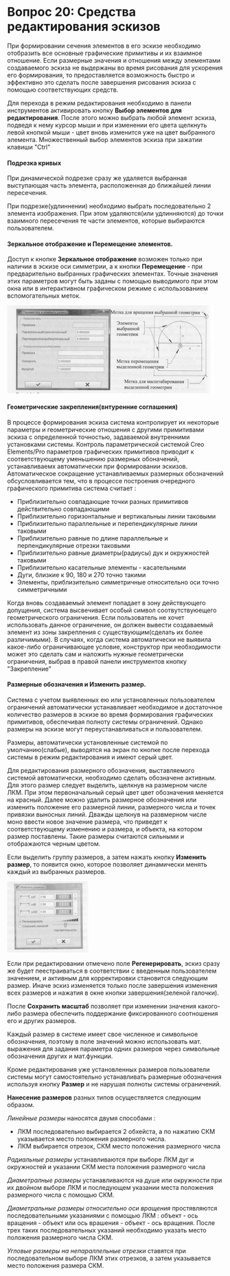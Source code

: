 # Вопрос 20: Средства редактирования эскизов
При формировании сечения элементов в его эскизе необходимо отобразить все основные графические примитивы и их взаимное отношение. Если размерные значения и отношения между элементами создаваемого эскиза не выдержаны во время рисования для ускорения его формирования, то предоставляется возможность быстро и эффективно это сделать после завершения рисования эскиза с помощью соответствующих средств.

Для перехода в режим редактирования необходимо в панели инструментов активировать кнопку **Выбор элементов для редактирования**. После этого можно выбрать любой элемент эскиза, подведя к нему курсор мыши и при изменении его цвета щелкнуть левой кнопкой мыши - цвет вновь изменится уже на цвет выбранного элемента. Множественный выбор элементов эскиза при зажатии клавиши "Ctrl"

#### Подрезка кривых
При динамической подрезке сразу же удаляется выбранная выступающая часть элемента, расположенная до ближайшей линии пересечения.

При подрезке(удлиннении) необходимо выбрать последовательно 2 элемента изображения. При этом удаляются(или удлинняются) до точки взаимного пересечения те части элементов, которые выбираются пользователем.

#### Зеркальное отображение и Перемещение элементов.

Доступ к кнопке **Зеркальное отображение** возможен только при наличии в эскизе оси симметрии, а к кнопки **Перемещение** - при предварительно выбранных графических элементах. Точные значения этих параметров могут быть заданы с помощью выводимого при этом окна или в интерактивном графическом режиме с использованием вспомогательных меток.

![Окно и интерактивный графический режим](../resources/imgs/20/1.JPG)

#### Геометрические закрепления(внтуренние соглашения)

В процессе формирования эскиза система контролирует их некоторые параметры и геометрические отношения с другими примитивами эскиза с определенной точностью, задаваемой внутренними установками системы. Контроль параметрической системой Creo Elements/Pro параметров графических примитивов приводит к соответствующему уменьшению размерных обоначений, устанавливаемх автоматически при формировании эскизов. Автоматическое сокращение устанавливаемых размерных обозначений обсусловливается тем, что в процессе построения очередного графического примитива система считает :
* Приблизительно совпадающие точки разных примитивов действительно совпадающими
* Приблизительно горизонтальные и вертикальныы линии таковыми
* Приблизительно параллельные и перепендикулярные линии таковыми
* Приблизительно равные по длине параллельные и перпендикулярные отрезки таковыми
* Приблизительно равные диаметры(радиусы) дук и окружностей таковыми
* Приблизительно касательные элементы - касательными
* Дуги, близкие к 90, 180 и 270 точно такими
* Элементы, приблизительно симметричные относительно оси точно симметричными

Когда вновь создаваемый элемент попадает в зону действующего допущения, система высвечивает особый символ соотвутствуюещего геометрического ограничения. Если пользователь не хочет использовать данное ограничение, он должен вывести создаваемый элемент из зоны закрепления с существующим(сделать их более различимыми). В случаях, когда система автоматически не выявила какое-либо ограничивающее условие, конструктор при необходимости может это сделать сам и наложить нужные геометрически ограничения, выбрав в правой панели инструментов кнопку "Закрепление"

#### Размерные обозначения и Изменить размер.

Система с учетом выявленных ею или установленных пользователем ограничений автоматически устанавливает необходимое и достаточное количество размеров в эскизе во время формирования графических примитивов, обеспечивая полноту системы ограничений. Однако размеры на эскизе могут переустанавливаться и пользователем.

Размеры, автоматически установленные системой по умолчанию(слабые), выводятся на экран по кнопке после перехода системы в режим редактирования и имеют серый цвет.

Для редактирования размерного обозначения, выставляемого системой автоматически, необходимо сделать обозначене активным. Для этого размер следует выделить, щелкнув на размерном числе ЛКМ. При этом первоначальный серый цвет цвет обозначения меняется на красный. Далее можно удалить размерное обозначения или изменить положение его размерной линии, размерного числа и точек привязки выносных линий. Дважды щелкнув на развмерном числе моно ввести новое значение размера, что приведет к соответствующему изменению и размера, и объекта, на котором размер поставлены. Такие размеры считаются сильными и отображаются черным цветом.

Если выделить группу размеров, а затем нажать кнопку **Изменить размер**, то появится окно, которое позволяет динамически менять каждый из выбранных размеров.

![Изменить размер](../resources/imgs/20/2.JPG)

Если при редактировании отмечено поле **Регенерировать**, эскиз сразу же будет пеестраиваться в соответствии с введенным пользователем значением, и активным для корректировки становится следующим размер. Иначе эскиз изменяется только после завершения изменения всех размеров и нажатия в окне кнопки завершения(зеленой галочки).

После **Сохранить масштаб** позволяет при изменении значения какого-либо размера обеспечить поддержание фиксированного соотношения его и других размеров.

Каждый размер в системе имеет свое численное и символьное обозначения, поэтому в поле значений можно использовать мат. выражения для задания параметра одних размеров через символьные обозначения других и мат.функции.

Кроме редактирования уже установленных размеров пользователи системы могут самостоятельно устанавливать размерные обозначения используя кнопку **Размер** и не нарушая полноты системы ограничений.

**Нанесение размеров** разных типов осуществляется следующим образом.

*Линейные размеры* наносятся двумя способами :
* ЛКМ последовательно выбирается 2 обхейста, а по нажатию СКМ указывается место положения размерного числа.
* ЛКМ выбирается отрезок, СКМ место положения размерного числа

*Радиальные размеры* устанавливаются при выборе ЛКМ дуг и окружностей и указании СКМ места положения размерного числа

*Диаметралные размеры* устанавливаются на душе или окружности при их двойном выборе ЛКМ и последующем указании места положения размерного числа с помощью СКМ.

*Диаметральные размеры относительно оси вращения* простявляются последовательными указаниями с помощью ЛКМ : объект - ось вращения - объект или ось врашения - объект - ось вращения. После трех таких последовательных указаний необходимо указать место положения размерного числа СКМ.

*Угловые размеры на непараллельные отрезки* ставятся при последовательном выборе ЛКМ этих отрезков, а затем указывается место положения размера СКМ.
